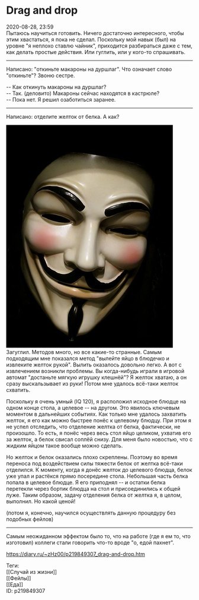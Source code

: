 Drag and drop
==============

   
 2020-08-28, 23:59   
  Пытаюсь научиться готовить. Ничего достаточно интересного, чтобы этим хвастаться, я пока не сделал. Поскольку мой навык (был) на уровне "я неплохо ставлю чайник", приходится разбираться даже с тем, как делать простые действия. Или гуглить, или у кого-то спрашивать.   
   
 ***   
   
 Написано: "откиньте макароны на дуршлаг". Что означает слово "откиньте"? Звоню сестре.   
   
 -- Как откинуть макароны на дуршлаг?   
 -- Так. (деловито) Макароны сейчас находятся в кастрюле?   
 -- Пока нет. Я решил озаботиться заранее.   
   
 ***   
   
 Написано: отделите желток от белка. А как?   
   
   [![](pics/iIUGX3a.jpg)](pics/iIUGX3a.jpg)     
 Загуглил. Методов много, но все какие-то странные. Самым подходящим мне показался метод "вылейте яйцо в блюдечко и извлеките желток рукой". Вылить оказалось довольно легко. А вот с извлечением возникли проблемы. Вы когда-нибудь играли в игровой автомат "достаньте мягкую игрушку клешнёй"? Я желток хватаю, а он сразу выскальзывает из руки! Потом мне удалось всё-таки желток схватить.   
   
 Поскольку я очень умный (IQ 120), я расположил исходное блюдце на одном конце стола, а целевое -- на другом. Это явилось ключевым моментом в дальнейших событиях. Как только мне удалось захватить желток, я его как можно быстрее понёс к целевому блюдцу. При этом я не успел отследить, что отделение желтка от белка, фактически, не произошло. То есть, я понёс через весь стол яйцо целиком, ухватив его за желток, а белок свисал соплёй снизу. Для меня было новостью, что с жидким яйцом такое вообще можно сделать.   
   
 Но желток и белок оказались плохо скреплены. Поэтому во время переноса под воздействием силы тяжести белок от желтка всё-таки отделился. К моменту, когда я донёс желток до целевого блюдца, белок уже упал и растёкся прямо посередине стола. Небольшая часть белка попала в целевое блюдце. Я его приподнял -- и остатки белка перетекли через бортик блюдца на стол и присоединились к общей луже. Таким образом, задачу отделения белка от желтка я, в целом, выполнил. Но какой ценой!   
   
 (потом я, конечно, научился осуществлять данную процедуру без подобных фейлов)   
   
 ***   
   
 Самым неожиданном эффектом было то, что на работе (где я ем то, что изготовил) коллеги стали говорить что-то вроде "о, едой пахнет".   
    
 <https://diary.ru/~zHz00/p219849307_drag-and-drop.htm>   
   
 Теги:   
 [[Случай из жизни]]   
 [[Фейлы]]   
 [[Еда]]   
 ID: p219849307